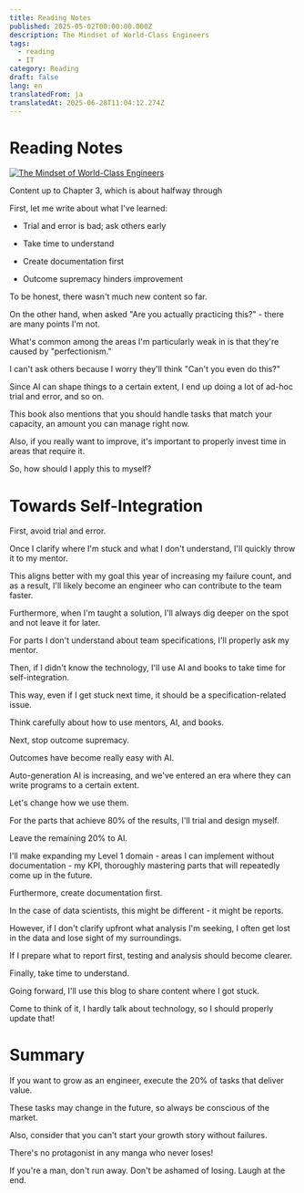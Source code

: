 ```yaml
---
title: Reading Notes
published: 2025-05-02T00:00:00.000Z
description: The Mindset of World-Class Engineers
tags:
  - reading
  - IT
category: Reading
draft: false
lang: en
translatedFrom: ja
translatedAt: 2025-06-28T11:04:12.274Z
---
```

# Reading Notes

[![The Mindset of World-Class Engineers](https://m.media-amazon.com/images/I/81RO+wECc0L._SY522_.jpg)](https://amzn.asia/d/1EI9yNd)

Content up to Chapter 3, which is about halfway through

First, let me write about what I've learned:

- Trial and error is bad; ask others early

- Take time to understand

- Create documentation first

- Outcome supremacy hinders improvement


To be honest, there wasn't much new content so far.

On the other hand, when asked "Are you actually practicing this?" - there are many points I'm not.

What's common among the areas I'm particularly weak in is that they're caused by "perfectionism."

I can't ask others because I worry they'll think "Can't you even do this?"

Since AI can shape things to a certain extent, I end up doing a lot of ad-hoc trial and error, and so on.


This book also mentions that you should handle tasks that match your capacity, an amount you can manage right now.

Also, if you really want to improve, it's important to properly invest time in areas that require it.

So, how should I apply this to myself?

# Towards Self-Integration

First, avoid trial and error.

Once I clarify where I'm stuck and what I don't understand, I'll quickly throw it to my mentor.

This aligns better with my goal this year of increasing my failure count, and as a result, I'll likely become an engineer who can contribute to the team faster.

Furthermore, when I'm taught a solution, I'll always dig deeper on the spot and not leave it for later.

For parts I don't understand about team specifications, I'll properly ask my mentor.

Then, if I didn't know the technology, I'll use AI and books to take time for self-integration.

This way, even if I get stuck next time, it should be a specification-related issue.

Think carefully about how to use mentors, AI, and books.

Next, stop outcome supremacy.

Outcomes have become really easy with AI.

Auto-generation AI is increasing, and we've entered an era where they can write programs to a certain extent.

Let's change how we use them.

For the parts that achieve 80% of the results, I'll trial and design myself.

Leave the remaining 20% to AI.

I'll make expanding my Level 1 domain - areas I can implement without documentation - my KPI, thoroughly mastering parts that will repeatedly come up in the future.

Furthermore, create documentation first.

In the case of data scientists, this might be different - it might be reports.

However, if I don't clarify upfront what analysis I'm seeking, I often get lost in the data and lose sight of my surroundings.

If I prepare what to report first, testing and analysis should become clearer.

Finally, take time to understand.

Going forward, I'll use this blog to share content where I got stuck.

Come to think of it, I hardly talk about technology, so I should properly update that!

# Summary

If you want to grow as an engineer, execute the 20% of tasks that deliver value.

These tasks may change in the future, so always be conscious of the market.

Also, consider that you can't start your growth story without failures.

There's no protagonist in any manga who never loses!

If you're a man, don't run away. Don't be ashamed of losing. Laugh at the end.

